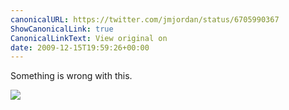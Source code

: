 ```yaml
---
canonicalURL: https://twitter.com/jmjordan/status/6705990367
ShowCanonicalLink: true
CanonicalLinkText: View original on
date: 2009-12-15T19:59:26+00:00
---
```

Something is wrong with this.

![](/images/6705990367-49800799.jpg)